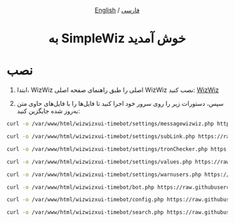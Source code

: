 <p align="center">
  <a href="https://github.com/wizwizdev/wizwizxui-timebot" target="_blank" rel="noopener noreferrer"></a>
</p>

<p align="center">
  <a href="./README.md">English</a> / <a href="./README-fa.md">فارسی</a>
</p>

<h1 align="center">به SimpleWiz خوش آمدید</h1>

# نصب

1. ابتدا، WizWiz اصلی را طبق راهنمای صفحه اصلی WizWiz نصب کنید: [WizWiz](https://github.com/wizwizdev/wizwizxui-timebot)

2. سپس، دستورات زیر را روی سرور خود اجرا کنید تا فایل‌ها را با فایل‌های حاوی متن به‌روز شده جایگزین کنید:

```sh
curl -o /var/www/html/wizwizxui-timebot/settings/messagewizwiz.php https://raw.githubusercontent.com/ItsOrv/simple-wiz/main/settings/messagewizwiz.php

curl -o /var/www/html/wizwizxui-timebot/settings/subLink.php https://raw.githubusercontent.com/ItsOrv/simple-wiz/main/settings/subLink.php

curl -o /var/www/html/wizwizxui-timebot/settings/tronChecker.php https://raw.githubusercontent.com/ItsOrv/simple-wiz/main/settings/tronChecker.php

curl -o /var/www/html/wizwizxui-timebot/settings/values.php https://raw.githubusercontent.com/ItsOrv/simple-wiz/main/settings/values.php

curl -o /var/www/html/wizwizxui-timebot/settings/warnusers.php https://raw.githubusercontent.com/ItsOrv/simple-wiz/main/settings/warnusers.php

curl -o /var/www/html/wizwizxui-timebot/bot.php https://raw.githubusercontent.com/ItsOrv/simple-wiz/main/bot.php

curl -o /var/www/html/wizwizxui-timebot/config.php https://raw.githubusercontent.com/ItsOrv/simple-wiz/main/config.php

curl -o /var/www/html/wizwizxui-timebot/search.php https://raw.githubusercontent.com/ItsOrv/simple-wiz/main/search.php
